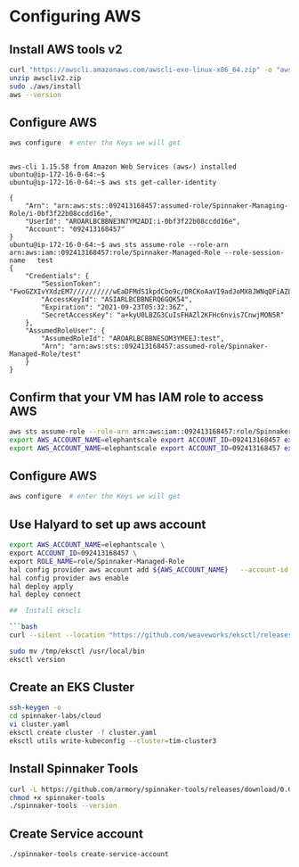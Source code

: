 # Configuring AWS

## Install AWS tools v2

```bash
curl "https://awscli.amazonaws.com/awscli-exe-linux-x86_64.zip" -o "awscliv2.zip"
unzip awscliv2.zip
sudo ./aws/install
aws --version
```


## Configure AWS
```bash
aws configure  # enter the Keys we will get
```

```console

aws-cli 1.15.58 from Amazon Web Services (aws✓) installed
ubuntu@ip-172-16-0-64:~$
ubuntu@ip-172-16-0-64:~$ aws sts get-caller-identity

{
    "Arn": "arn:aws:sts::092413168457:assumed-role/Spinnaker-Managing-Role/i-0bf3f22b08ccdd16e",
    "UserId": "AROARLBCBBNE3N7YM2ADI:i-0bf3f22b08ccdd16e",
    "Account": "092413168457"
}
ubuntu@ip-172-16-0-64:~$ aws sts assume-role --role-arn arn:aws:iam::092413168457:role/Spinnaker-Managed-Role --role-session-name   test
{
    "Credentials": {
        "SessionToken": "FwoGZXIvYXdzEM7//////////wEaDFMdS1kpdCbo9c/DRCKoAaVI9adJoMX8JWNqQFiAZLougeSObEFPIn2TLZXeksfIQ/XOHDQX+BDEjV4UFxYORve4Fj49FSdpfcbK370tyeI1BHDMh++ivLhWSbmZCCz0/iKaZDyvmJ1gQRp5WJebBrWb6qNW5oYoQjFkixYcFtqm3heBCFDfNyqiiE0vqoYWGu2AkMWC0bc+qEMDXl7c7zSCqLtx7STOY4PLNyE2a32YTJGbYV0QyyjkhrCKBjItM/KmVYWpNE4aKyC5mMVi2CKB8XvzntY6BS2GfRJ4jg0j11Tgb5w2xdHqbwKm",
        "AccessKeyId": "ASIARLBCBBNERQ6GQK54",
        "Expiration": "2021-09-23T05:32:36Z",
        "SecretAccessKey": "a+kyU0LBZG3CuIsFHAZl2KFHc6nvis7CnwjMON5R"
    },
    "AssumedRoleUser": {
        "AssumedRoleId": "AROARLBCBBNESOM3YMEEJ:test",
        "Arn": "arn:aws:sts::092413168457:assumed-role/Spinnaker-Managed-Role/test"
    }
}
```



## Confirm that your VM has IAM role to access AWS

```bash
aws sts assume-role --role-arn arn:aws:iam::092413168457:role/Spinnaker-Managed-Role --role-session-name   test
export AWS_ACCOUNT_NAME=elephantscale export ACCOUNT_ID=092413168457 export ROLE_NAME=role/Spinnaker-Managed-Role
export AWS_ACCOUNT_NAME=elephantscale export ACCOUNT_ID=092413168457 export ROLE_NAME=role/Spinnaker-Managed-Role
```


## Configure AWS
```bash
aws configure  # enter the Keys we will get
```

##  Use Halyard to set up aws account
```bash
export AWS_ACCOUNT_NAME=elephantscale \
export ACCOUNT_ID=092413168457 \
export ROLE_NAME=role/Spinnaker-Managed-Role
hal config provider aws account add ${AWS_ACCOUNT_NAME}   --account-id ${ACCOUNT_ID}   --assume-role ${ROLE_NAME}   --regions us-east-1
hal config provider aws enable
hal deploy apply
hal deploy connect

##  Install ekscli 

```bash
curl --silent --location "https://github.com/weaveworks/eksctl/releases/latest/download/eksctl_$(uname -s)_amd64.tar.gz" | tar xz -C /tmp

sudo mv /tmp/eksctl /usr/local/bin
eksctl version
```

## Create an EKS Cluster

```bash
ssh-keygen -o
cd spinnaker-labs/cloud
vi cluster.yaml
eksctl create cluster -f cluster.yaml
eksctl utils write-kubeconfig --cluster=tim-cluster3
```


## Install Spinnaker Tools

```bash
curl -L https://github.com/armory/spinnaker-tools/releases/download/0.0.7/spinnaker-tools-linux -o spinnaker-tools
chmod +x spinnaker-tools
./spinnaker-tools --version
```

## Create Service account
```bash
./spinnaker-tools create-service-account
```

